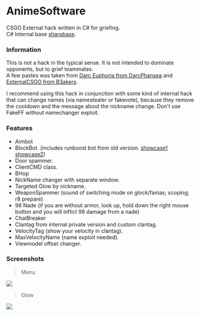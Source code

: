 # AnimeSoftware
CSGO External hack written in C# for griefing.  
C# Internal base [sharpbase](https://github.com/sagirilover/SoAnimeSoftware).

### Information
This is not a hack in the typical sense.  It is not intended to dominate opponents, but to grief teammates.  
A few pastes was taken from [Darc Euphoria from DarcPhansea](https://github.com/DarcPhansea/Darc-Euphoria) and [ExternalCSGO from B3akers](https://github.com/B3akers/ExternalCSGO).   
  
I recommend using this hack in conjunction with some kind of internal hack that can change names (via namestealer or fakevote), because they remove the cooldown and the message about the nickname change. Don't use FakeFF without namechanger exploit.
  
### Features
- Aimbot
- BlockBot. (includes runboost bot from old version. [showcase1](https://www.youtube.com/watch?v=-pw8PNrEU8Q "showcase1") [showcase2](https://www.youtube.com/watch?v=ODWALQlLVbY "showcase2"))
- Door spammer.
- ClientCMD class.
- BHop
- NickName changer with separate window.
- Targeted Glow by nickname.
- WeaponSpammer (sound of switching mode on glock/famas; scoping; r8 prepare)
- 98 Nade (if you are without armor, look up, hold down the right mouse button and you will inflict 98 damage from a nade)
- ChatBreaker
- Clantag from internal private version and custom clantag.
- VelocityTag (show your velocity in clantag).
- MaxVelocityName (name exploit needed).
- Viewmodel offset changer.

### Screenshots

> Menu

![](https://github.com/sagirilover/AnimeSoftware/blob/master/AnimeSoftware/Screenshots/main.png?raw=true)

> Glow

![](https://github.com/sagirilover/AnimeSoftware/blob/master/AnimeSoftware/Screenshots/glow.jpg?raw=true)
